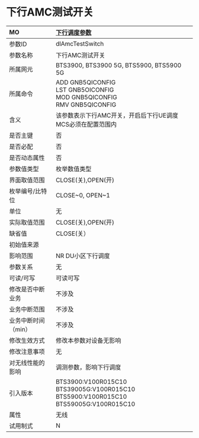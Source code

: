 # 下行AMC测试开关<table><thread><tr><th align = "left">MO</th><th align = "left"><a href = "index.html#下行AMC测试开关-8">下行调度参数</a></td></tr></thread><tbody><tr><td>参数ID</td><td>dlAmcTestSwitch</td></tr><tr><td>参数名称</td><td>下行AMC测试开关</td></tr><tr><td>所属网元</td><td>BTS3900, BTS3900 5G, BTS5900, BTS5900 5G</td></tr><tr><td>所属命令</td><td>ADD GNB5QICONFIG<br>LST GNB5OICONFIG<br>MOD GNB5QICONFIG<br>RMV GNB5QICONFIG</td></tr><tr><td>含义</td><td>该参数表示下行AMC开关，开启后下行UE调度MCS必须在配置范围内</td></tr><tr><td>是否主键</td><td>否</td></tr><tr><td>是否必配</td><td>否</td></tr><tr><td>是否动态属性</td><td>否</td></tr><tr><td>参数值类型</td><td>枚举数值类型</td></tr><tr><td>界面取值范围</td><td>CLOSE(关),OPEN(开)</td></tr><tr><td>枚举编号/比特位</td><td>CLOSE~0, OPEN~1</td></tr><tr><td>单位</td><td>无</td></tr><tr><td>实际取值范围</td><td>CLOSE(关),OPEN(开)</td></tr><tr><td>缺省值</td><td>CLOSE(关）</td></tr><tr><td>初始值来源</td><td></td></tr><tr><td>影响范围</td><td>NR DU小区下行调度</td></tr><tr><td>参数关系</td><td>无</td></tr><tr><td>可读/可写</td><td>可读可写</td></tr><tr><td>修改是否中断业务</td><td>不涉及</td></tr><tr><td>业务中断范围</td><td>不涉及</td></tr><tr><td>业务中断时间（min）</td><td>不涉及</td></tr><tr><td>修改生效方式</td><td>修改本参数对设备无影响</td></tr><tr><td>修改注意事项</td><td>无</td></tr><tr><td>对无线性能的影响</td><td>调测参数，影响下行调度</td></tr><tr><td>引入版本</td><td>BTS3900:V100R015C10<br>BTS39005G:V100R015C10<br>BTS5900:V100R015C10<br>BTS59005G:V100R015C10</td></tr><tr><td>属性</td><td>无线</td></tr><tr><td>试用制式</td><td>N</td></tr></tbody></table>